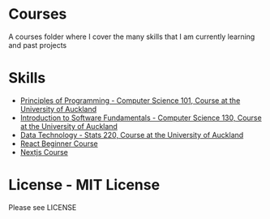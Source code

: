 # Courses
A courses folder where I cover the many skills that I am currently learning and past projects

# Skills
* [Principles of Programming - Computer Science 101, Course at the University of Auckland](https://github.com/jeffplays2005/courses/tree/main/Computer%20Science%20101)
* [Introduction to Software Fundamentals - Computer Science 130, Course at the University of Auckland](https://github.com/jeffplays2005/courses/tree/main/Computer%20Science%20130)
* [Data Technology - Stats 220, Course at the University of Auckland](https://github.com/jeffplays2005/courses/tree/main/stats220)
* [React Beginner Course](https://github.com/jeffplays2005/courses/tree/main/react)
* [Nextjs Course](https://github.com/jeffplays2005/courses/tree/main/nextjs)

# License - MIT License
Please see LICENSE
